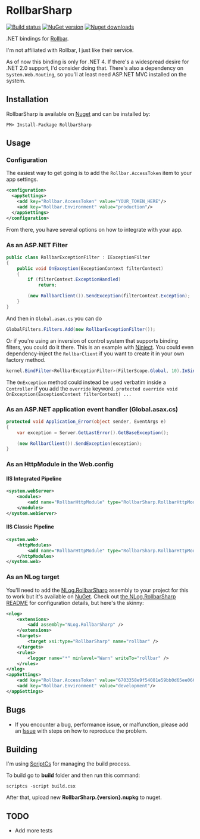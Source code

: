 # RollbarSharp

[![Build status](https://ci.appveyor.com/api/projects/status/m8wevja31t9fh2i3?svg=true)](https://ci.appveyor.com/project/AlbertoMonteiro/rollbarsharp)
[![NuGet version](http://img.shields.io/nuget/v/Rollbarsharp.svg)](http://www.nuget.org/packages/Boleto.Net/)
[![Nuget downloads](http://img.shields.io/nuget/dt/Rollbarsharp.svg)](http://www.nuget.org/packages/Boleto.Net/)


.NET bindings for [Rollbar](http://www.rollbar.com).

I'm not affiliated with Rollbar, I just like their service.

As of now this binding is only for .NET 4. If there's a widespread desire for .NET 2.0 support, I'd consider doing that. There's also a dependency on `System.Web.Routing`, so you'll at least need ASP.NET MVC installed on the system.

## Installation

RollbarSharp is available on [Nuget](https://nuget.org/packages/RollbarSharp/) and can be installed by:

```
PM> Install-Package RollbarSharp
```

## Usage

### Configuration

The easiest way to get going is to add the `Rollbar.AccessToken` item to your app settings.

```xml
<configuration>
  <appSettings>
    <add key="Rollbar.AccessToken" value="YOUR_TOKEN_HERE"/>
    <add key="Rollbar.Environment" value="production"/>
  </appSettings>
</configuration>
```

From there, you have several options on how to integrate with your app.

### As an ASP.NET Filter

```csharp
public class RollbarExceptionFilter : IExceptionFilter
{
    public void OnException(ExceptionContext filterContext)
    {
        if (filterContext.ExceptionHandled)
            return;

        (new RollbarClient()).SendException(filterContext.Exception);
    }
}
```

And then in `Global.asax.cs` you can do

```csharp
GlobalFilters.Filters.Add(new RollbarExceptionFilter());
```

Or if you're using an inversion of control system that supports binding filters, you could do it there. This is an example with [Ninject](http://www.ninject.org/). You could even dependency-inject the `RollbarClient` if you want to create it in your own factory method.

```csharp
kernel.BindFilter<RollbarExceptionFilter>(FilterScope.Global, 10).InSingletonScope();
```

The `OnException` method could instead be used verbatim inside a `Controller` if you add the `override` keyword. `protected override void OnException(ExceptionContext filterContext) ...`


### As an ASP.NET application event handler (Global.asax.cs)

```csharp
protected void Application_Error(object sender, EventArgs e)
{
    var exception = Server.GetLastError().GetBaseException();

    (new RollbarClient()).SendException(exception);
}
```


### As an HttpModule in the Web.config

#### IIS Integrated Pipeline

```xml
<system.webServer>
    <modules>
        <add name="RollbarHttpModule" type="RollbarSharp.RollbarHttpModule"/>
    </modules>
</system.webServer>
```

#### IIS Classic Pipeline

```xml
<system.web>
    <httpModules>
        <add name="RollbarHttpModule" type="RollbarSharp.RollbarHttpModule"/>
    </httpModules>
</system.web>
```

### As an NLog target

You'll need to add the [NLog.RollbarSharp](https://github.com/mroach/NLog.RollbarSharp) assembly to your project for this to work but it's available on [NuGet](https://www.nuget.org/packages/NLog.RollbarSharp/). Check out [the NLog.RollbarSharp README](https://github.com/mroach/NLog.RollbarSharp/blob/master/README.md) for configuration details, but here's the skinny:

```xml
<nlog>
    <extensions>
        <add assembly="NLog.RollbarSharp" />
    </extensions>
    <targets>
        <target xsi:type="RollbarSharp" name="rollbar" />
    </targets>
    <rules>
        <logger name="*" minlevel="Warn" writeTo="rollbar" />
    </rules>
</nlog>
<appSettings>
    <add key="Rollbar.AccessToken" value="6703358e9f54081e59bb0d65ee066363"/>
    <add key="Rollbar.Environment" value="development"/>
</appSettings>
```

## Bugs

* If you encounter a bug, performance issue, or malfunction, please add an [Issue](https://github.com/mroach/rollbarsharp/issues) with steps on how to reproduce the problem.


## Building

I'm using [ScriptCs](http://scriptcs.net/) for managing the build process.

To build go to **build** folder and then run this command:

```
scriptcs -script build.csx
```

After that, upload new **RollbarSharp.{version}.nupkg** to nuget.

## TODO

* Add more tests
